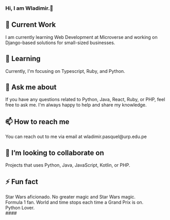 <h3> Hi, I am Wladimir.👋 <h3>

<h2>🔭 Current Work <br></h2>
I am currently learning Web Development at Microverse and working on Django-based solutions for small-sized businesses.

 
<h2>🌱 Learning <br></h2>
Currently, I'm focusing on Typescript, Ruby, and Python.

 
<h2>💬 Ask me about <br></h2>
If you have any questions related to Python, Java, React, Ruby, or PHP, feel free to ask me. I'm always happy to help and share my knowledge.
<br>
 
<h2>📫 How to reach me <br></h2>
You can reach out to me via email at wladimir.pasquel@urp.edu.pe
<br>

<h2>👯 I’m looking to collaborate on <br></h2>
Projects that uses Python, Java, JavaScript, Kotlin, or PHP.
<br>
 
<h2>⚡ Fun fact <br></h2>
Star Wars aficionado. No greater magic and Star Wars magic.<br>
Formula 1 fan. World and time stops each time a Grand Prix is on. <br>
Python Lover.<br>
 ####

